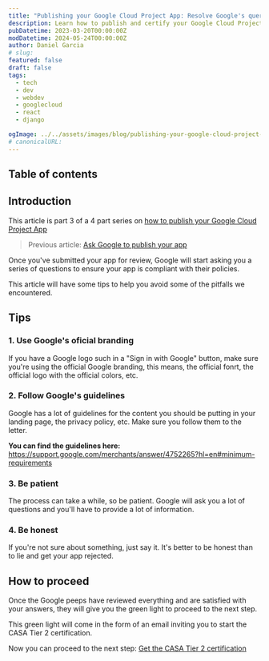 ```yaml
---
title: "Publishing your Google Cloud Project App: Resolve Google's queries"
description: Learn how to publish and certify your Google Cloud Project App.
pubDatetime: 2023-03-20T00:00:00Z
modDatetime: 2024-05-24T00:00:00Z
author: Daniel Garcia
# slug:
featured: false
draft: false
tags:
  - tech
  - dev
  - webdev
  - googlecloud
  - react
  - django

ogImage: ../../assets/images/blog/publishing-your-google-cloud-project-app/cover.png
# canonicalURL:
---
```


## Table of contents

## Introduction

This article is part 3 of a 4 part series on [how to publish your Google Cloud Project App](/blog/publishing-your-google-cloud-project-app/)

> Previous article: [Ask Google to publish your app](/blog/publishing-your-google-cloud-project-app-ask-for-your-google-app-to-be-published/)

Once you've submitted your app for review, Google will start asking you a series of questions to ensure your app is compliant with their policies.

This article will have some tips to help you avoid some of the pitfalls we encountered.

## Tips

### 1. Use Google's oficial branding

If you have a Google logo such in a "Sign in with Google" button, make sure you're using the official Google branding, this means, the official fonrt, the official logo with the official colors, etc.

### 2. Follow Google's guidelines

Google has a lot of guidelines for the content you should be putting in your landing page, the privacy policy, etc. Make sure you follow them to the letter.

**You can find the guidelines here:**
https://support.google.com/merchants/answer/4752265?hl=en#minimum-requirements

### 3. Be patient

The process can take a while, so be patient. Google will ask you a lot of questions and you'll have to provide a lot of information.

### 4. Be honest

If you're not sure about something, just say it. It's better to be honest than to lie and get your app rejected.

## How to proceed

Once the Google peeps have reviewed everything and are satisfied with your answers, they will give you the green light to proceed to the next step.

This green light will come in the form of an email inviting you to start the CASA Tier 2 certification.

Now you can proceed to the next step: [Get the CASA Tier 2 certification](/blog/publishing-your-google-cloud-project-app-get-the-casa-tier-2-certification/)

